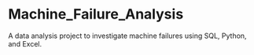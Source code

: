 # Machine_Failure_Analysis
A data analysis project to investigate machine failures using SQL, Python, and Excel.
